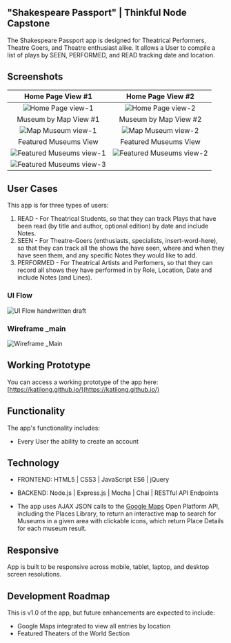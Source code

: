 ## "Shakespeare Passport" | Thinkful Node Capstone
The Shakespeare Passport app is designed for Theatrical Performers, Theatre Goers, and Theatre enthusiast alike. It allows a User to compile a list of plays by SEEN, PERFORMED, and READ tracking date and location.

## Screenshots

Home Page View #1 | Home Page View #2
:-------------------------:|:-------------------------:
![Home Page view-1]()  |  ![Home Page view-2]()
Museum by Map View #1 | Museum by Map View #2
![Map Museum view-1]() | ![Map Museum view-2]()
Featured Museums View  | Featured Museums View
![Featured Museums view-1]() | ![Featured Museums view-2]()
![Featured Museums view-3]() |

## User Cases
This app is for three types of users:
1. READ - For Theatrical Students, so that they can track Plays that have been read (by title and author, optional edition) by date and include Notes.
2. SEEN - For Theatre-Goers (enthusiasts, specialists, insert-word-here), so that they can track all the shows the have seen, where and when they have seen them, and any specific Notes they would like to add.
3. PERFORMED - For Theatrical Artists and Perfomers, so that they can record all shows they have performed in by Role, Location, Date and include Notes (and Lines).

### UI Flow
![UI Flow handwritten draft]()
### Wireframe _main
![Wireframe _Main]()

## Working Prototype
You can access a working prototype of the app here: [https://katilong.github.io/](https://katilong.github.io/)

## Functionality
The app's functionality includes:
* Every User the ability to create an account

## Technology
* FRONTEND: HTML5 | CSS3 | JavaScript ES6 | jQuery
* BACKEND: Node.js | Express.js | Mocha | Chai | RESTful API Endpoints

* The app uses AJAX JSON calls to the <a href="https://maps.googleapis.com/maps/api">Google Maps</a> Open Platform API, including the Places Library, to return an interactive map to search for Museums in a given area with clickable icons, which return Place Details for each museum result.


## Responsive
App is built to be responsive across mobile, tablet, laptop, and desktop screen resolutions.

## Development Roadmap
This is v1.0 of the app, but future enhancements are expected to include:
* Google Maps integrated to view all entries by location
* Featured Theaters of the World Section
